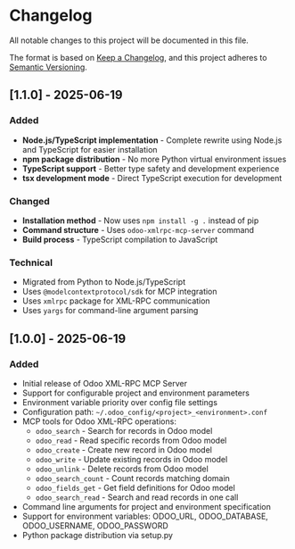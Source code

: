 # Changelog

All notable changes to this project will be documented in this file.

The format is based on [Keep a Changelog](https://keepachangelog.com/en/1.0.0/),
and this project adheres to [Semantic Versioning](https://semver.org/spec/v2.0.0.html).

## [1.1.0] - 2025-06-19

### Added
- **Node.js/TypeScript implementation** - Complete rewrite using Node.js and TypeScript for easier installation
- **npm package distribution** - No more Python virtual environment issues
- **TypeScript support** - Better type safety and development experience
- **tsx development mode** - Direct TypeScript execution for development

### Changed
- **Installation method** - Now uses `npm install -g .` instead of pip
- **Command structure** - Uses `odoo-xmlrpc-mcp-server` command
- **Build process** - TypeScript compilation to JavaScript

### Technical
- Migrated from Python to Node.js/TypeScript
- Uses `@modelcontextprotocol/sdk` for MCP integration
- Uses `xmlrpc` package for XML-RPC communication
- Uses `yargs` for command-line argument parsing

## [1.0.0] - 2025-06-19

### Added
- Initial release of Odoo XML-RPC MCP Server
- Support for configurable project and environment parameters
- Environment variable priority over config file settings
- Configuration path: `~/.odoo_config/<project>_<environment>.conf`
- MCP tools for Odoo XML-RPC operations:
  - `odoo_search` - Search for records in Odoo model
  - `odoo_read` - Read specific records from Odoo model
  - `odoo_create` - Create new record in Odoo model
  - `odoo_write` - Update existing records in Odoo model
  - `odoo_unlink` - Delete records from Odoo model
  - `odoo_search_count` - Count records matching domain
  - `odoo_fields_get` - Get field definitions for Odoo model
  - `odoo_search_read` - Search and read records in one call
- Command line arguments for project and environment specification
- Support for environment variables: ODOO_URL, ODOO_DATABASE, ODOO_USERNAME, ODOO_PASSWORD
- Python package distribution via setup.py